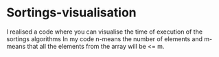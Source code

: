 # Sortings-visualisation
I realised a code where you can visualise the time of execution of the sortings algorithms
In my code n-means the number of elements and m-means that all the elements from the array will be <= m.
